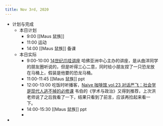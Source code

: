 ```yaml
---
title: Nov 3rd, 2020
---
```


- 计划与完成
    - 本日计划
        - 9:00 [[Maus 鼠族]]
        - 11:00 运动
        - 14:00 [[Maus 鼠族]] 备课
    - 本日实际
        - 9:00-10:00 [14世纪爪哇讲座](https://asiacenter.harvard.edu/oh-you-body-clouds-gender-difference-14th-century-east-java) 哈佛亚洲中心主办的讲座，是从曲洋同学的朋友圈听说的，但是听得三心二意，同时给小朋友捏了一只恐龙放在马桶上，假装是他要的恐龙马桶。
        - 11:00-11:45 [[Maus 鼠族]] ppt
        - 12:00-13:00 吃饭时听播客，[Naive 咖啡馆 vol.23 对话严飞：社会学是现代人逃不掉的必修课](https://podcasts.google.com/?feed=aHR0cHM6Ly9yc3MuYXQ0YW0uaW8veGltYWxheWEvMzMyMjc4NzcueG1s&ep=14&episode=eGltYWxheWFfMzMyMjc4NzdfMzUwODA0Nzcy) 韦伯的《学术与政治》又得到推荐，上次洪老师说了之后我看了一下，结果只看到了前言，应该再捡起来看一下。
        - 14:00-15:30  [[Maus 鼠族]] ppt
        -
-